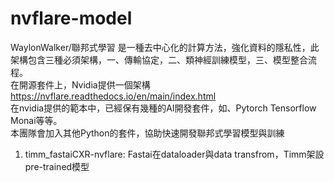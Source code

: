 # nvflare-model

WaylonWalker/聯邦式學習 是一種去中心化的計算方法，強化資料的隱私性，此架構包含三種必須架構，一、傳輸協定，二、類神經訓練模型，三、模型整合流程。 <br>
在開源套件上，Nvidia提供一個架構 https://nvflare.readthedocs.io/en/main/index.html<br>
在nvidia提供的範本中，已經保有幾種的AI開發套件，如、Pytorch Tensorflow Monai等等。<br>
本團隊會加入其他Python的套件，協助快速開發聯邦式學習模型與訓練<br>
1. timm_fastaiCXR-nvflare: Fastai在dataloader與data transfrom，Timm架設pre-trained模型

